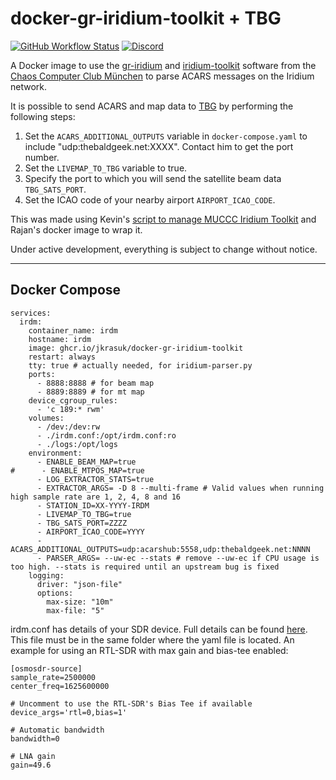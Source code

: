 # docker-gr-iridium-toolkit + TBG
[![GitHub Workflow Status](https://img.shields.io/github/actions/workflow/status/jkrasuk/docker-gr-iridium-toolkit/deploy.yml?branch=master)](https://github.com/rpatel3001/docker-gr-iridium-toolkit/actions/workflows/deploy.yml)
[![Discord](https://img.shields.io/discord/734090820684349521)](https://discord.gg/sTf9uYF)

A Docker image to use the [gr-iridium](https://github.com/muccc/gr-iridium) and [iridium-toolkit](https://github.com/muccc/iridium-toolkit) software from the [Chaos Computer Club München](https://muc.ccc.de/) to parse ACARS messages on the Iridium network.

It is possible to send ACARS and map data to [TBG](https://thebaldgeek.github.io) by performing the following steps:
1. Set the `ACARS_ADDITIONAL_OUTPUTS` variable in `docker-compose.yaml` to include "udp:thebaldgeek.net:XXXX". Contact him to get the port number.
2. Set the `LIVEMAP_TO_TBG` variable to true.
3. Specify the port to which you will send the satellite beam data `TBG_SATS_PORT`.
4. Set the ICAO code of your nearby airport `AIRPORT_ICAO_CODE`.


This was made using Kevin's [script to manage MUCCC Iridium Toolkit](https://gist.github.com/kevinelliott/8bfbcc5555624082f743a7620322ee5c) and Rajan's docker image to wrap it.

Under active development, everything is subject to change without notice.

---

## Docker Compose

```
services:
  irdm:
    container_name: irdm
    hostname: irdm
    image: ghcr.io/jkrasuk/docker-gr-iridium-toolkit
    restart: always
    tty: true # actually needed, for iridium-parser.py
    ports:
      - 8888:8888 # for beam map
      - 8889:8889 # for mt map
    device_cgroup_rules:
      - 'c 189:* rwm'
    volumes:
      - /dev:/dev:rw
      - ./irdm.conf:/opt/irdm.conf:ro
      - ./logs:/opt/logs
    environment:
      - ENABLE_BEAM_MAP=true
#      - ENABLE_MTPOS_MAP=true
      - LOG_EXTRACTOR_STATS=true
      - EXTRACTOR_ARGS= -D 8 --multi-frame # Valid values when running high sample rate are 1, 2, 4, 8 and 16
      - STATION_ID=XX-YYYY-IRDM
      - LIVEMAP_TO_TBG=true
      - TBG_SATS_PORT=ZZZZ
      - AIRPORT_ICAO_CODE=YYYY
      - ACARS_ADDITIONAL_OUTPUTS=udp:acarshub:5558,udp:thebaldgeek.net:NNNN
      - PARSER_ARGS= --uw-ec --stats # remove --uw-ec if CPU usage is too high. --stats is required until an upstream bug is fixed
    logging:
      driver: "json-file"
      options:
        max-size: "10m"
        max-file: "5"
```

irdm.conf has details of your SDR device. Full details can be found [here](https://github.com/muccc/gr-iridium?tab=readme-ov-file#configuration-file). This file must be in the same folder where the yaml file is located. An example for using an RTL-SDR with max gain and bias-tee enabled:

```
[osmosdr-source]
sample_rate=2500000
center_freq=1625600000

# Uncomment to use the RTL-SDR's Bias Tee if available
device_args='rtl=0,bias=1'

# Automatic bandwidth
bandwidth=0

# LNA gain
gain=49.6
```
